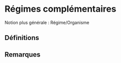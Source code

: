 # Régimes complémentaires 
<!-- SPDX-License-Identifier: MPL-2.0 -->

Notion plus générale : Régime/Organisme

## Définitions

## Remarques

